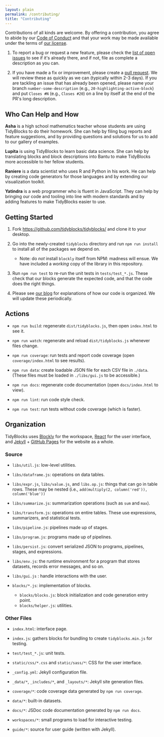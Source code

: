 ```yaml
---
layout: plain
permalink: /contributing/
title: "Contributing"
---
```


Contributions of all kinds are welcome.
By offering a contribution, you agree to abide by our [Code of Conduct](CONDUCT.md)
and that your work may be made available under the terms of [our license](LICENSE.md).

1.  To report a bug or request a new feature,
    please check the [list of open issues](https://github.com/tidyblocks/tidyblocks/issues)
    to see if it's already there,
    and if not,
    file as complete a description as you can.

1.  If you have made a fix or improvement,
    please create a [pull request](https://github.com/tidyblocks/tidyblocks/pulls).
    We will review these as quickly as we can (typically within 2-3 days).
    If you are tackling an issue that has already been opened,
    please name your branch `number-some-description`
    (e.g., `20-highlighting-active-block`)
    and put `Closes #N` (e.g., `Closes #20`)
    on a line by itself at the end of the PR's long description.

## Who Can Help and How

**Asha** is a high school mathematics teacher
whose students are using TidyBlocks to do their homework.
She can help by filing bug reports and feature suggestions,
and by providing questions and solutions for us to add to our gallery of examples.

**Lupita** is using TidyBlocks to learn basic data science.
She can help by translating blocks and block descriptions into Bantu
to make TidyBlocks more accessible to her fellow students.

**Raniere** is a data scientist
who uses R and Python in his work.
He can help by creating code generators for those languages
and by extending our visualization toolkit.

**Yatindra** is a web programmer who is fluent in JavaScript.
They can help by bringing our code and tooling into line with modern standards
and by adding features to make TidyBlocks easier to use.

## Getting Started

1.  Fork <https://github.com/tidyblocks/tidyblocks/> and clone it to your desktop.

1.  Go into the newly-created `tidyblocks` directory
    and run `npm run install` to install all of the packages we depend on.
    -   Note: do *not* install `blockly` itself from NPM: madness will ensue.
        We have included a *working* copy of the library in this repository.

1.  Run `npm run test` to re-run the unit tests in `tests/test_*.js`.
    These check that our blocks generate the expected code,
    and that the code does the right things.

1.  Please see [our blog](https://tidyblocks.tech/blog/)
    for explanations of how our code is organized.
    We will update these periodically.


## Actions

-   `npm run build`: regenerate `dist/tidyblocks.js`, then open `index.html` to see it.

-   `npm run watch`: regenerate and reload `dist/tidyblocks.js` whenever files change.

-   `npm run coverage`: run tests and report code coverage (open `coverage/index.html` to see results).

-   `npm run data`: create loadable JSON file for each CSV file in `./data`.
    (These files must be loaded in `./libs/gui.js` to be accessible.)

-   `npm run docs`: regenerate code documentation (open `docs/index.html` to view).

-   `npm run lint`: run code style check.

-   `npm run test`: run tests without code coverage (which is faster).

## Organization

TidyBlocks uses [Blockly](https://developers.google.com/blockly/) for the workspace,
[React](https://reactjs.org/) for the user interface,
and [Jekyll](https://jekyllrb.com/) + [GitHub Pages](https://pages.github.com/) for the website as a whole.

### Source

-   `libs/util.js`: low-level utilities.

-   `libs/dataframe.js`: operations on data tables.

-   `libs/expr.js`, `libs/value.js`, and `libs.op.js`: things that can go in table rows.
    These may be nested (i.e., `add(multiply(2, column('red')), column('blue'))`

-   `libs/summarize.js`: summarization operations (such as `sum` and `max`).

-   `libs/transform.js`: operations on entire tables.
    These use expressions, summarizers, and statistical tests.

-   `libs/pipeline.js`: pipelines made up of stages.

-   `libs/program.js`: programs made up of pipelines.

-   `libs/persist.js`: convert serialized JSON to programs, pipelines, stages, and expressions.

-   `libs/env.js`: the runtime environment for a program that stores datasets, records error messages, and so on.

-   `libs/gui.js` : handle interactions with the user.

-   `blocks/*.js`: implementation of blocks.
    -   `blocks/blocks.js`: block initialization and code generation entry point.
    -   `blocks/helper.js`: utilities.

### Other Files

-   `index.html`: interface page.

-   `index.js`: gathers blocks for bundling to create `tidyblocks.min.js` for testing.

-   `test/test_*.js`: unit tests.

-   `static/css/*.css` and `static/sass/*`: CSS for the user interface.

-   `_config.yml`: Jekyll configuration file.

-   `_data/*`, `_includes/*`, and `_layouts/*`: Jekyll site generation files.

-   `coverage/*`: code coverage data generated by `npm run coverage`.

-   `data/*`: built-in datasets.

-   `docs/*`: JSDoc code documentation generated by `npm run docs`.

-   `workspaces/*`: small programs to load for interactive testing.

-   `guide/*`: source for user guide (written with Jekyll).

